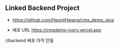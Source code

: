 ## Linked Backend Project

- https://github.com/HeonjiHwang/cms_demo_java

- 배포 URL
https://cmsdemo-ivory.vercel.app

//backend 배포 아직 안됨
